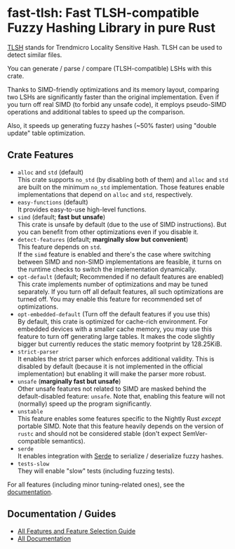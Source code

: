 # fast-tlsh: Fast TLSH-compatible Fuzzy Hashing Library in pure Rust

[TLSH](https://tlsh.org/) stands for Trendmicro Locality Sensitive Hash.
TLSH can be used to detect similar files.

You can generate / parse / compare (TLSH-compatible) LSHs with this crate.

Thanks to SIMD-friendly optimizations and its memory layout, comparing two LSHs
are significantly faster than the original implementation.  Even if you turn
off real SIMD (to forbid any unsafe code), it employs pseudo-SIMD operations
and additional tables to speed up the comparison.

Also, it speeds up generating fuzzy hashes (~50% faster) using "double update"
table optimization.


## Crate Features

*   `alloc` and `std` (default)  
    This crate supports `no_std` (by disabling both of them) and
    `alloc` and `std` are built on the minimum `no_std` implementation.
    Those features enable implementations that depend on `alloc` and `std`,
    respectively.
*   `easy-functions` (default)  
    It provides easy-to-use high-level functions.
*   `simd` (default; **fast but unsafe**)  
    This crate is unsafe by default (due to the use of SIMD instructions).
    But you can benefit from other optimizations even if you disable it.
*   `detect-features` (default; **marginally slow but convenient**)  
    This feature depends on `std`.  
    If the `simd` feature is enabled and there's the case where switching
    between SIMD and non-SIMD implementations are feasible, it turns on the
    runtime checks to switch the implementation dynamically.
*   `opt-default` (default; Recommended if no default features are enabled)  
    This crate implements number of optimizations and may be tuned separately.
    If you turn off all default features, all such optimizations are turned off.
    You may enable this feature for recommended set of optimizations.
*   `opt-embedded-default` (Turn off the default features if you use this)  
    By default, this crate is optimized for cache-rich environment.
    For embedded devices with a smaller cache memory, you may use this feature
    to turn off generating large tables.  It makes the code slightly
    bigger but currently reduces the static memory footprint by 128.25KiB.
*   `strict-parser`  
    It enables the strict parser which enforces additional validity.
    This is disabled by default (because it is not implemented in the official
    implementation) but enabling it will make the parser more robust.
*   `unsafe` (**marginally fast but unsafe**)  
    Other unsafe features not related to SIMD are masked behind the
    default-disabled feature: `unsafe`.  Note that, enabling this feature will
    not (normally) speed up the program significantly.
*   `unstable`  
    This feature enables some features specific to the Nightly Rust *except*
    portable SIMD.  Note that this feature heavily depends on the version of
    `rustc` and should not be considered stable (don't expect SemVer-compatible
    semantics).
*   `serde`  
    It enables integration with [Serde](https://serde.rs/) to serialize /
    deserialize fuzzy hashes.
*   `tests-slow`  
    They will enable "slow" tests (including fuzzing tests).

For all features (including minor tuning-related ones), see the
[documentation](crate::_docs::features).


## Documentation / Guides

*   [All Features and Feature Selection Guide](crate::_docs::features)
*   [All Documentation](crate::_docs)
